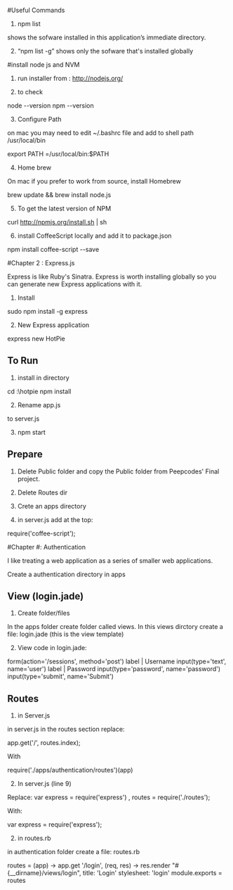 #Useful Commands

1. npm list

shows the sofware installed in this application’s
immediate directory. 

2. “npm list -g” shows only the sofware that's installed globally

#install node js and NVM

1. run installer  from : http://nodejs.org/

2. to check

node --version
npm --version

3. Configure Path

on mac you may need to edit ~/.bashrc file and add to shell path
/usr/local/bin

export PATH =/usr/local/bin:$PATH

4. Home brew

 On mac if you prefer to work from source, install Homebrew

 brew update && brew install node.js

5. To  get the latest version of NPM

curl http://npmjs.org/install.sh | sh

6. install CoffeeScript locally and add it to
package.json

npm install coffee-script --save


#Chapter 2 : Express.js


Express is like Ruby's Sinatra. Express is worth installing globally so you can generate new Express applications with it.

1. Install

sudo npm install -g express

2. New Express application

express new HotPie

## To Run

1. install in directory

cd :\hotpie
npm install


2. Rename app.js

to server.js

3. npm start

## Prepare

1. Delete Public folder and copy the Public folder from Peepcodes' Final project.

2. Delete Routes dir

3. Crete an apps directory

4. in server.js add at the top:

require('coffee-script');




#Chapter #: Authentication

I like treating a web application as a series of smaller web applications.

Create a authentication directory in apps



## View (login.jade)

1. Create folder/files

In the apps  folder create folder called views. In this views dirctory create a file: login.jade (this is the view template)

2. View code in login.jade:

form(action='/sessions', method='post')
  label
    | Username
    input(type='text', name='user')
  label
    | Password
    input(type='password', name='password')
  input(type='submit', name='Submit')


## Routes

1. in Server.js

in server.js in the routes section replace:

app.get('/', routes.index);

With

require('./apps/authentication/routes')(app)


2. In server.js (line 9)

Replace:
var express = require('express')
  , routes = require('./routes');

With:

 var express = require('express');


2. in routes.rb

in authentication folder create a file: routes.rb

routes = (app) ->
  app.get '/login', (req, res) ->
    res.render "#{__dirname}/views/login",
    title: 'Login'
    stylesheet:  'login'
 module.exports = routes
